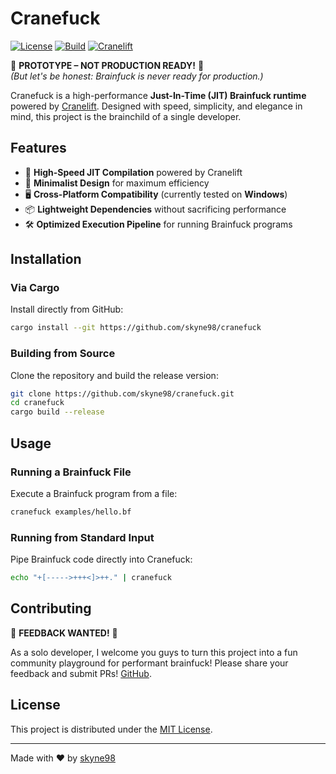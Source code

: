 # Cranefuck

[![License](https://img.shields.io/github/license/skyne98/cranefuck?style=flat-square)](https://github.com/skyne98/cranefuck/blob/master/LICENSE)
[![Build](https://img.shields.io/github/actions/workflow/status/skyne98/cranefuck/ci.yml?style=flat-square)](https://github.com/skyne98/cranefuck/actions)
[![Cranelift](https://img.shields.io/badge/jit-cranelift-blue?style=flat-square)](https://github.com/bytecodealliance/wasmtime/tree/master/cranelift)

🚧 **PROTOTYPE – NOT PRODUCTION READY!** 🚧\
_(But let's be honest: Brainfuck is never ready for production.)_

Cranefuck is a high-performance **Just-In-Time (JIT) Brainfuck runtime** powered
by
[Cranelift](https://github.com/bytecodealliance/wasmtime/tree/main/cranelift).
Designed with speed, simplicity, and elegance in mind, this project is the
brainchild of a single developer.

## Features

- 🚀 **High-Speed JIT Compilation** powered by Cranelift
- 🧩 **Minimalist Design** for maximum efficiency
- 🖥️ **Cross-Platform Compatibility** (currently tested on **Windows**)
- 📦 **Lightweight Dependencies** without sacrificing performance
- 🛠️ **Optimized Execution Pipeline** for running Brainfuck programs

## Installation

### Via Cargo

Install directly from GitHub:

```sh
cargo install --git https://github.com/skyne98/cranefuck
```

### Building from Source

Clone the repository and build the release version:

```sh
git clone https://github.com/skyne98/cranefuck.git
cd cranefuck
cargo build --release
```

## Usage

### Running a Brainfuck File

Execute a Brainfuck program from a file:

```sh
cranefuck examples/hello.bf
```

### Running from Standard Input

Pipe Brainfuck code directly into Cranefuck:

```sh
echo "+[----->+++<]>++." | cranefuck
```

## Contributing

🚨 **FEEDBACK WANTED!** 🚨

As a solo developer, I welcome you guys to turn this project into a fun
community playground for performant brainfuck! Please share your feedback and
submit PRs! [GitHub](https://github.com/skyne98/cranefuck).

## License

This project is distributed under the [MIT License](LICENSE).

---

Made with ❤️ by [skyne98](https://github.com/skyne98)
